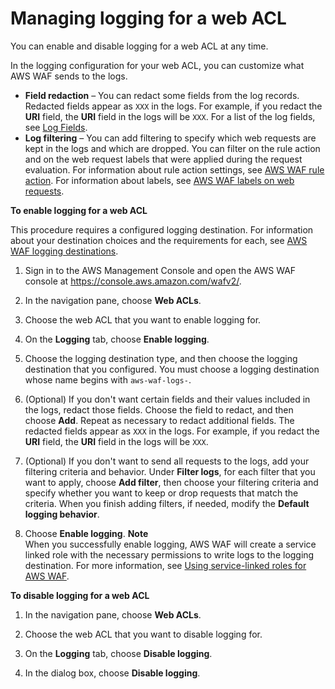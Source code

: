 # Managing logging for a web ACL<a name="logging-management"></a>

You can enable and disable logging for a web ACL at any time\.

In the logging configuration for your web ACL, you can customize what AWS WAF sends to the logs\.
+ **Field redaction** – You can redact some fields from the log records\. Redacted fields appear as `XXX` in the logs\. For example, if you redact the **URI** field, the **URI** field in the logs will be `XXX`\. For a list of the log fields, see [Log Fields](logging-fields.md)\.
+ **Log filtering** – You can add filtering to specify which web requests are kept in the logs and which are dropped\. You can filter on the rule action and on the web request labels that were applied during the request evaluation\. For information about rule action settings, see [AWS WAF rule action](waf-rule-action.md)\. For information about labels, see [AWS WAF labels on web requests](waf-rule-labels.md)\.<a name="logging-procedure"></a>

**To enable logging for a web ACL**

This procedure requires a configured logging destination\. For information about your destination choices and the requirements for each, see [AWS WAF logging destinations](logging-destinations.md)\.

1. Sign in to the AWS Management Console and open the AWS WAF console at [https://console\.aws\.amazon\.com/wafv2/](https://console.aws.amazon.com/wafv2/)\. 

1. In the navigation pane, choose **Web ACLs**\.

1. Choose the web ACL that you want to enable logging for\.

1. On the **Logging** tab, choose **Enable logging**\.

1. Choose the logging destination type, and then choose the logging destination that you configured\. You must choose a logging destination whose name begins with `aws-waf-logs-`\.

1. \(Optional\) If you don't want certain fields and their values included in the logs, redact those fields\. Choose the field to redact, and then choose **Add**\. Repeat as necessary to redact additional fields\. The redacted fields appear as `XXX` in the logs\. For example, if you redact the **URI** field, the **URI** field in the logs will be `XXX`\. 

1. \(Optional\) If you don't want to send all requests to the logs, add your filtering criteria and behavior\. Under **Filter logs**, for each filter that you want to apply, choose **Add filter**, then choose your filtering criteria and specify whether you want to keep or drop requests that match the criteria\. When you finish adding filters, if needed, modify the **Default logging behavior**\. 

1. Choose **Enable logging**\.
**Note**  
When you successfully enable logging, AWS WAF will create a service linked role with the necessary permissions to write logs to the logging destination\. For more information, see [Using service\-linked roles for AWS WAF](using-service-linked-roles.md)\.

**To disable logging for a web ACL**

1. In the navigation pane, choose **Web ACLs**\.

1. Choose the web ACL that you want to disable logging for\.

1. On the **Logging** tab, choose **Disable logging**\.

1. In the dialog box, choose **Disable logging**\.